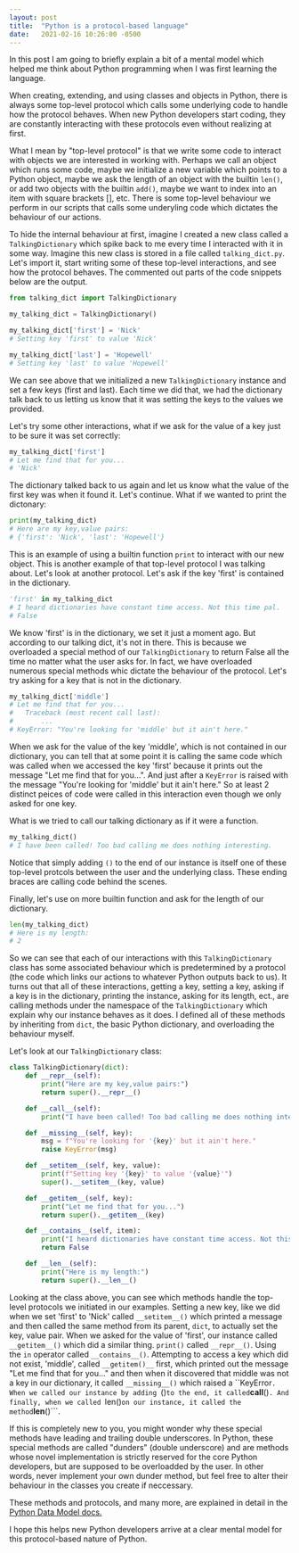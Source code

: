 ```yaml
---
layout: post
title:  "Python is a protocol-based language"
date:   2021-02-16 10:26:00 -0500
---  
```

In this post I am going to briefly explain a bit of a mental model which helped me think about Python programming when I was first learning the language. 

When creating, extending, and using classes and objects in Python, there is always some top-level protocol which calls some underlying code to handle how the protocol behaves. When new Python developers start coding, they are constantly interacting with these protocols even without realizing at first.   

What I mean by "top-level protocol" is that we write some code to interact with objects we are interested in working with. Perhaps we call an object which runs some code, maybe we initialize a new variable which points to a Python object, maybe we ask the length of an object with the builtin ```len()```, or add two objects with the builtin ```add()```, maybe we want to index into an item with square brackets [], etc. There is some top-level behaviour we perform in our scripts that calls some underyling code which dictates the behaviour of our actions.   

To hide the internal behaviour at first, imagine I created a new class called a ```TalkingDictionary``` which spike back to me every time I interacted with it in some way. Imagine this new class is stored in a file called ```talking_dict.py```. Let's import it, start writing some of these top-level interactions, and see how the protocol behaves. The commented out parts of the code snippets below are the output.
```python
from talking_dict import TalkingDictionary

my_talking_dict = TalkingDictionary()

my_talking_dict['first'] = 'Nick'
# Setting key 'first' to value 'Nick'

my_talking_dict['last'] = 'Hopewell'
# Setting key 'last' to value 'Hopewell'
```
We can see above that we initialized a new ```TalkingDictionary``` instance and set a few keys (first and last). Each time we did that, we had the dictionary talk back to us letting us know that it was setting the keys to the values we provided.  

Let's try some other interactions, what if we ask for the value of a key just to be sure it was set correctly:
```python
my_talking_dict['first']
# Let me find that for you...
# 'Nick'
```
The dictionary talked back to us again and let us know what the value of the first key was when it found it. Let's continue. What if we wanted to print the dictonary:
```python
print(my_talking_dict)
# Here are my key,value pairs:
# {'first': 'Nick', 'last': 'Hopewell'}
```
This is an example of using a builtin function ```print``` to interact with our new object. This is another example of that top-level protocol I was talking about. Let's look at another protocol. Let's ask if the key 'first' is contained in the dictionary.
```python
'first' in my_talking_dict
# I heard dictionaries have constant time access. Not this time pal.
# False

```
We know 'first' is in the dictionary, we set it just a moment ago. But according to our talking dict, it's not in there. This is because we overloaded a special method of our ```TalkingDictionary``` to return False all the time no matter what the user asks for. In fact, we have overloaded numerous special methods whic dictate the behaviour of the protocol. Let's try asking for a key that is not in the dictionary. 
```python
my_talking_dict['middle']
# Let me find that for you...
#   Traceback (most recent call last):
#       ...
# KeyError: "You're looking for 'middle' but it ain't here."
```
When we ask for the value of the key 'middle', which is not contained in our dictionary, you can tell that at some point it is calling the same code which was called when we accessed the key 'first' because it prints out the message "Let me find that for you...". And just after a ```KeyError``` is raised with the message "You're looking for 'middle' but it ain't here." So at least 2 distinct peices of code were called in this interaction even though we only asked for one key.   

What is we tried to call our talking dictionary as if it were a function.
```python
my_talking_dict()
# I have been called! Too bad calling me does nothing interesting.
```
Notice that simply adding ```()``` to the end of our instance is itself one of these top-level protcols between the user and the underlying class. These ending braces are calling code behind the scenes.   

Finally, let's use on more builtin function and ask for the length of our dictionary.
```python
len(my_talking_dict)
# Here is my length:
# 2

```
So we can see that each of our interactions with this ```TalkingDictionary``` class has some associated behaviour which is predetermined by a protocol (the code which links our actions to whatever Python outputs back to us). It turns out that all of these interactions, getting a key, setting a key, asking if a key is in the dictionary, printing the instance, asking for its length, ect., are calling methods under the namespace of the ```TalkingDictionary``` which explain why our instance behaves as it does. I defined all of these methods by inheriting from ```dict```, the basic Python dictionary, and overloading the behaviour myself.   

Let's look at our ```TalkingDictionary``` class:


```python
class TalkingDictionary(dict):
    def __repr__(self):
        print("Here are my key,value pairs:")
        return super().__repr__()

    def __call__(self):
        print("I have been called! Too bad calling me does nothing interesting.")

    def __missing__(self, key):
        msg = f"You're looking for '{key}' but it ain't here."
        raise KeyError(msg)

    def __setitem__(self, key, value):
        print(f"Setting key '{key}' to value '{value}'")
        super().__setitem__(key, value)

    def __getitem__(self, key):
        print("Let me find that for you...")
        return super().__getitem__(key)

    def __contains__(self, item):
        print("I heard dictionaries have constant time access. Not this time pal.")
        return False

    def __len__(self):
        print("Here is my length:")
        return super().__len__()
```
Looking at the class above, you can see which methods handle the top-level protocols we initiated in our examples. Setting a new key, like we did when we set 'first' to 'Nick' called ```__setitem__()``` which printed a message and then called the same method from its parent, ```dict```, to actually set the key, value pair. When we asked for the value of 'first', our instance called ```__getitem__()``` which did a similar thing. ```print()``` called ```__repr__()```. Using the ```in``` operator called ```__contains__()```. Attempting to access a key which did not exist, 'middle', called ```__getitem()__``` first, which printed out the message "Let me find that for you..." and then when it discovered that middle was not a key in our dictionary, it called ```__missing__()``` which raised a ``KeyError```. When we called our instance by adding ```()``` to the end, it called ```__call__()```. And finally, when we called ```len()``` on our instance, it called the method ```__len__()```.  

If this is completely new to you, you might wonder why these special methods have leading and trailing double underscores. In Python, these special methods are called "dunders" (double underscore) and are methods whose novel implementation is strictly reserved for the core Python developers, but are supposed to be overloadded by the user. In other words, never implement your own dunder method, but feel free to alter their behaviour in the classes you create if neccessary.   

These methods and protocols, and many more, are explained in detail in the <a target="_blank" href="https://docs.python.org/3/reference/datamodel.html">Python Data Model docs.</a>

I hope this helps new Python developers arrive at a clear mental model for this protocol-based nature of Python.